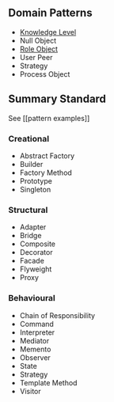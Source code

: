 ## Domain Patterns

* [Knowledge Level](http://colinjack.blogspot.ca/2008/10/domain-driven-design-knowledge-level.html)
* Null Object
* [Role Object](http://hillside.net/plop/plop97/Proceedings/riehle.pdf)
* User Peer
* Strategy
* Process Object

## Summary Standard

See [[pattern examples]]

### Creational

* Abstract Factory
* Builder
* Factory Method
* Prototype
* Singleton

### Structural

* Adapter
* Bridge
* Composite
* Decorator
* Facade
* Flyweight
* Proxy

### Behavioural

* Chain of Responsibility
* Command
* Interpreter
* Mediator
* Memento
* Observer
* State
* Strategy
* Template Method
* Visitor

